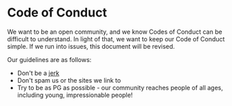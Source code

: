 # Code of Conduct

We want to be an open community, and we know Codes of Conduct can be difficult to understand. In light of that, we want to keep our Code of Conduct simple. If we run into issues, this document will be revised.

Our guidelines are as follows:

- Don't be a [jerk](https://meta.wikimedia.org/wiki/Don%27t_be_a_jerk)
- Don't spam us or the sites we link to
- Try to be as PG as possible - our community reaches people of all ages, including young, impressionable people!
